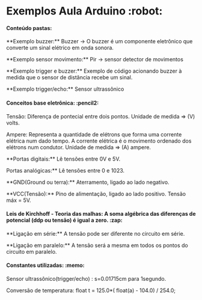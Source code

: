 <h1>Exemplos Aula Arduino :robot: </h1>

<h4>Conteúdo pastas: </h4>
<p>**Exemplo buzzer:**            Buzzer -> O buzzer é um componente eletrônico que converte um sinal elétrico em onda sonora.</p>
<p>**Exemplo sensor movimento:**  Pir -> sensor detector de movimentos</p>
<p>**Exemplo trigger e buzzer:**  Exemplo de código acionando buzzer à medida que o sensor de distância recebe um sinal.</p>
<p>**Exemplo trigger/echo:**      Sensor ultrassônico </p>

<h4>Conceitos base eletrônica: :pencil2: </h4>

<p>Tensão: Diferença de pontecial entre dois pontos. Unidade de medida => (V) volts.</p>
<p>Ampere: Representa a quantidade de elétrons que forma uma corrente elétrica num dado tempo. A corrente elétrica é o movimento ordenado dos elétrons num condutor. Unidade de medida => (A) ampere.</p>
<p>**Portas digitais:** Lê tensões entre 0V e 5V.</p>
<p**>Portas analógicas:** Lê tensões entre 0 e 1023.</p>
<p>**GND(Ground ou terra):** Aterramento, ligado ao lado negativo.</p>
<p>**VCC(Tensão):** Pino de alimentação, ligado ao lado positivo. Tensão máx = 5V. </p>

<h4>Leis de Kirchhoff - Teoria das malhas: A soma algébrica das diferenças de potencial (ddp ou tensão) é igual a zero. :zap: </h4>

<p>**Ligação em série:** A tensão pode ser diferente no circuito em série.</p>
<p>**Ligação em paralelo:**  A tensão será a mesma em todos os pontos do circuito em paralelo.</p>

<h4>Constantes utilizadas: :memo: </h4>

<p>Sensor ultrassônico(trigger/echo) : s=0.01715cm para 1segundo.</p>
<p>Conversão de temperatura: float t = 125.0*( float(a) - 104.0) / 254.0; </p>
